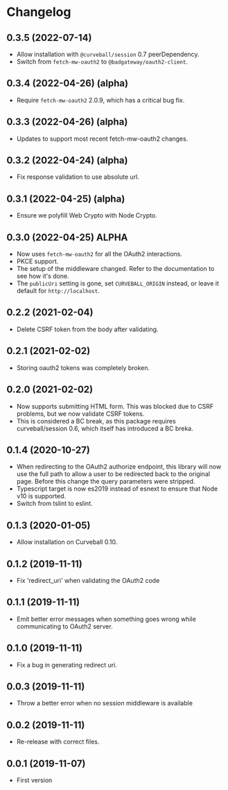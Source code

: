 Changelog
=========

0.3.5 (2022-07-14)
------------------

* Allow installation with `@curveball/session` 0.7 peerDependency.
* Switch from `fetch-mw-oauth2` to `@badgateway/oauth2-client`.


0.3.4 (2022-04-26) (alpha)
-------------------------

* Require `fetch-mw-oauth2` 2.0.9, which has a critical bug fix.


0.3.3 (2022-04-26) (alpha)
--------------------------

* Updates to support most recent fetch-mw-oauth2 changes.


0.3.2 (2022-04-24) (alpha)
--------------------------

* Fix response validation to use absolute url.


0.3.1 (2022-04-25) (alpha)
--------------------------

* Ensure we polyfill Web Crypto with Node Crypto.


0.3.0 (2022-04-25) ALPHA
------------------------

* Now uses `fetch-mw-oauth2` for all the OAuth2 interactions.
* PKCE support.
* The setup of the middleware changed. Refer to the documentation to see
  how it's done.
* The `publicUri` setting is gone, set `CURVEBALL_ORIGIN` instead, or leave
  it default for `http://localhost`.


0.2.2 (2021-02-04)
------------------

* Delete CSRF token from the body after validating.


0.2.1 (2021-02-02)
------------------

* Storing oauth2 tokens was completely broken.


0.2.0 (2021-02-02)
------------------

* Now supports submitting HTML form. This was blocked due to CSRF problems,
  but we now validate CSRF tokens.
* This is considered a BC break, as this package requires curveball/session
  0.6, which itself has introduced a BC breka.


0.1.4 (2020-10-27)
------------------

* When redirecting to the OAuth2 authorize endpoint, this library will now
  use the full path to allow a user to be redirected back to the original
  page. Before this change the query parameters were stripped.
* Typescript target is now es2019 instead of esnext to ensure that Node v10
  is supported.
* Switch from tslint to eslint.


0.1.3 (2020-01-05)
------------------

* Allow installation on Curveball 0.10.


0.1.2 (2019-11-11)
------------------

* Fix 'redirect_uri' when validating the OAuth2 code


0.1.1 (2019-11-11)
------------------

* Emit better error messages when something goes wrong while communicating to
  OAuth2 server.


0.1.0 (2019-11-11)
------------------

* Fix a bug in generating redirect uri.


0.0.3 (2019-11-11)
------------------

* Throw a better error when no session middleware is available


0.0.2 (2019-11-11)
------------------

* Re-release with correct files.


0.0.1 (2019-11-07)
------------------

* First version
